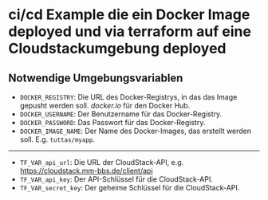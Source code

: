 # ci/cd Example die ein Docker Image deployed und via terraform auf eine Cloudstackumgebung deployed

## Notwendige Umgebungsvariablen

- `DOCKER_REGISTRY`: Die URL des Docker-Registrys, in das das Image gepusht werden soll. *docker.io* für den Docker Hub.
- `DOCKER_USERNAME`: Der Benutzername für das Docker-Registry.
- `DOCKER_PASSWORD`: Das Passwort für das Docker-Registry.
- `DOCKER_IMAGE_NAME`: Der Name des Docker-Images, das erstellt werden soll. E.g. `tuttas/myapp`.

---

- `TF_VAR_api_url`: Die URL der CloudStack-API, e.g. https://cloudstack.mm-bbs.de/client/api
- `TF_VAR_api_key`: Der API-Schlüssel für die CloudStack-API.
- `TF_VAR_secret_key`: Der geheime Schlüssel für die CloudStack-API.
